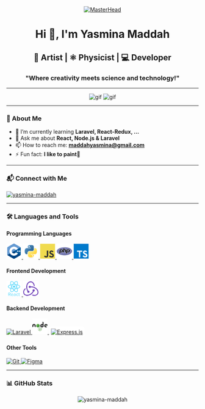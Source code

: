 <div align="center">
  <a href="https://rishavchanda.io">
    <img src="https://i.pinimg.com/736x/47/f0/59/47f0594a773a9b8f9261f8378317ee8b.jpg" alt="MasterHead">
  </a>
</div>

<h1 align="center">Hi 👋, I'm Yasmina Maddah</h1>
<h2 align="center">🎨 Artist | ⚛️ Physicist | 💻 Developer</h2>
<h3 align="center">"Where creativity meets science and technology!"</h3>

---

<div align="center">
  <img alt="gif" width="400" src="https://i.pinimg.com/474x/75/87/df/7587df77ef521cf98057d0028ee983f1.jpg" />
  <img alt="gif" width="400" src="https://i.pinimg.com/474x/13/61/ba/1361ba652e54f4e451f376201ff471e5.jpg" />
</div>

---


### 🚀 About Me
- 🌱 I’m currently learning **Laravel, React-Redux, ...**
- 💬 Ask me about **React, Node.js & Laravel**
- 📫 How to reach me: **maddahyasmina@gmail.com**
- ⚡ Fun fact: **I like to paint🎨**

---

### 📬 Connect with Me
<p align="left">
  <a href="https://linkedin.com/in/yasmina-maddah" target="_blank">
    <img align="center" src="https://raw.githubusercontent.com/rahuldkjain/github-profile-readme-generator/master/src/images/icons/Social/linked-in-alt.svg" alt="yasmina-maddah" height="30" width="40" />
  </a>
</p>


---

### 🛠️ Languages and Tools
#### Programming Languages
<p>
  <a href="https://www.w3schools.com/cpp/" target="_blank" rel="noreferrer">
    <img src="https://raw.githubusercontent.com/devicons/devicon/master/icons/cplusplus/cplusplus-original.svg" alt="C++" width="40" height="40"/>
  </a>
  <a href="https://www.python.org" target="_blank" rel="noreferrer">
    <img src="https://raw.githubusercontent.com/devicons/devicon/master/icons/python/python-original.svg" alt="Python" width="40" height="40"/>
  </a>
  <a href="https://www.javascript.com/" target="_blank" rel="noreferrer">
    <img src="https://raw.githubusercontent.com/devicons/devicon/master/icons/javascript/javascript-original.svg" alt="JavaScript" width="40" height="40"/>
  </a>
  <a href="https://www.php.net" target="_blank" rel="noreferrer">
    <img src="https://raw.githubusercontent.com/devicons/devicon/master/icons/php/php-original.svg" alt="PHP" width="40" height="40"/>
  </a>
  <a href="https://www.typescriptlang.org/" target="_blank" rel="noreferrer">
    <img src="https://raw.githubusercontent.com/devicons/devicon/master/icons/typescript/typescript-original.svg" alt="TypeScript" width="40" height="40"/>
  </a>
</p>

#### Frontend Development
<p>
  <a href="https://reactjs.org/" target="_blank" rel="noreferrer">
    <img src="https://raw.githubusercontent.com/devicons/devicon/master/icons/react/react-original-wordmark.svg" alt="React" width="40" height="40"/>
  </a>
  <a href="https://redux.js.org" target="_blank" rel="noreferrer">
    <img src="https://raw.githubusercontent.com/devicons/devicon/master/icons/redux/redux-original.svg" alt="Redux" width="40" height="40"/>
  </a>
</p>


#### Backend Development
<p>
  <a href="https://laravel.com/" target="_blank" rel="noreferrer">
    <img src="https://upload.wikimedia.org/wikipedia/commons/thumb/9/9a/Laravel.svg/1969px-Laravel.svg.png" alt="Laravel" width="40" height="40"/>
  </a>
  <a href="https://nodejs.org" target="_blank" rel="noreferrer">
    <img src="https://raw.githubusercontent.com/devicons/devicon/master/icons/nodejs/nodejs-original-wordmark.svg" alt="Node.js" width="40" height="40"/>
  </a>
  <a href="https://expressjs.com/" target="_blank" rel="noreferrer">
    <img src="https://encrypted-tbn0.gstatic.com/images?q=tbn:ANd9GcRIrq4Je7z6sTWiUmCy2ROVBWjrkv67wBxhDA&s" alt="Express.js" width="40" height="40" style="background-color: white; padding: 5px; border-radius: 5px;"/>
  </a>
</p>


#### Other Tools
<p>
  <a href="https://git-scm.com/" target="_blank" rel="noreferrer">
    <img src="https://www.vectorlogo.zone/logos/git-scm/git-scm-icon.svg" alt="Git" width="40" height="40"/>
  </a>
  <a href="https://www.figma.com/" target="_blank" rel="noreferrer">
    <img src="https://www.vectorlogo.zone/logos/figma/figma-icon.svg" alt="Figma" width="40" height="40"/>
  </a>
</p>

---

### 📊 GitHub Stats
<div align="center">
  <p><img align="center" src="https://github-readme-streak-stats.herokuapp.com/?user=yasmina-maddah&" alt="yasmina-maddah" /></p>
</div>
